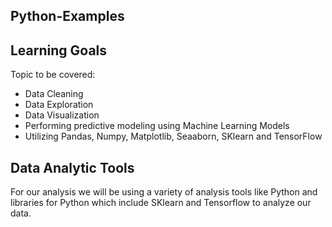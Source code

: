 ## Python-Examples

## Learning Goals

Topic to be covered:
* Data Cleaning
* Data Exploration
* Data Visualization
* Performing predictive modeling using Machine Learning Models
* Utilizing Pandas, Numpy, Matplotlib, Seaaborn, SKlearn and TensorFlow

## Data Analytic Tools 

For our analysis we will be using a variety of analysis tools like Python and libraries for Python which include SKlearn and Tensorflow to analyze our data. 
